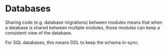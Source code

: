 # Databases

Sharing code (e.g. database migrations) between modules means that when a database is shared between
multiple modules, those modules can keep a consistent view of the database.

For SQL databases, this means DDL to keep the schema in-sync.
